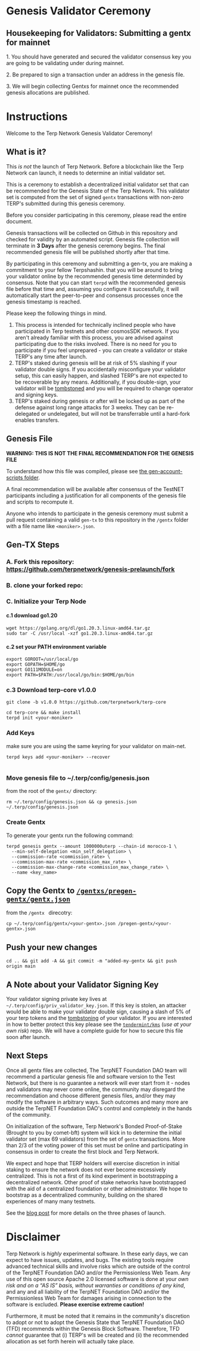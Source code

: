 # Genesis Validator Ceremony
## Housekeeping for Validators: Submitting a gentx for mainnet

1\. You should have generated and secured the validator consensus key you are going to be validating under during mainnet.

2\. Be prepared to sign a transaction under an address in the genesis file.

3\. We will begin collecting Gentxs for mainnet once the recommended genesis allocations are published.

# Instructions


Welcome to the Terp Network Genesis Validator Ceremony!


## What is it?

This *is not* the launch of Terp Network. Before a blockchain like the Terp Network can launch, it needs to determine an initial validator set.

This is a ceremony to establish a decentralized initial validator set that can be recommended for the Genesis State of the Terp Network.
This validator set is computed from the set of signed `gentx` transactions with non-zero TERP's submitted during this genesis ceremony.

Before you consider participating in this ceremony, please read the entire document.

Genesis transactions will be collected on Github in this repository and checked for validity by an automated script.
Genesis file collection will terminate in **3 Days** after the genesis ceremony begins. The final recommended genesis file will be published shortly after that time.

By participating in this ceremony and submitting a gen-tx, you are making a commitment to your fellow Terpshashin.
that you will be around to bring your validator online by the recommended genesis time determinded by consensus. Note that you can start `terpd`  with the recommended genesis file before that time and, assuming you configure it successfully, it will automatically start the peer-to-peer and consensus processes once the genesis timestamp is reached.

Please keep the following things in mind.

1. This process is intended for technically inclined people who have participated in Terp testnets and other cosmosSDK network. If you aren't already familiar with this process, you are advised against participating due to the risks involved. There is no need for you to participate if you feel unprepared - 
 you can create a validator or stake TERP's any time after launch.
2. TERP's staked during genesis will be at risk of 5% slashing if your validator double signs. If you accidentally misconfigure your validator setup, this can easily happen, and slashed TERP's are not expected to be recoverable by any means. Additionally, if you double-sign, your validator will be [tombstoned](https://github.com/cosmos/cosmos-sdk/blob/master/docs/spec/slashing/07_tombstone.md) and you will be required to change operator and signing keys.
3. TERP's staked during genesis or after will be locked up as part of the defense against long range attacks for 3 weeks. They can be re-delegated or undelegated, but will not be transferrable until a hard-fork enables transfers.
   

## Genesis File

**WARNING: THIS IS NOT THE FINAL RECOMMENDATION FOR THE GENESIS FILE**


To understand how this file was compiled, please see [the gen-account-scripts folder](../gen-account-scripts/README.md).

A final recommendation will be available after consensus of the TestNET participants including a justification for
all components of the genesis file and scripts to recompute it.

Anyone who intends to participate in the genesis ceremony must submit a pull request
containing a valid `gen-tx` to this repository in the `/gentx` folder with a file name like `<moniker>.json`.

## Gen-TX Steps

### A. Fork this repository: https://github.com/terpnetwork/genesis-prelaunch/fork

### B. clone your forked repo:


### C. Initialize your Terp Node

#### c.1 download go1.20 
```
wget https://golang.org/dl/go1.20.3.linux-amd64.tar.gz
sudo tar -C /usr/local -xzf go1.20.3.linux-amd64.tar.gz
```
#### c.2 set your PATH environment variable
```
export GOROOT=/usr/local/go
export GOPATH=$HOME/go
export GO111MODULE=on
export PATH=$PATH:/usr/local/go/bin:$HOME/go/bin
```
### c.3 Download terp-core v1.0.0 
```
git clone -b v1.0.0 https://github.com/terpnetwork/terp-core 
```
```
cd terp-core && make install
terpd init <your-moniker>
```

### Add Keys 
make sure you are using the same keyring for your validator on main-net. 
```
terpd keys add <your-moniker> --recover
```
#
### Move genesis file to ~/.terp/config/genesis.json
from the root of the `gentx/` directory:
```
rm ~/.terp/config/genesis.json && cp genesis.json ~/.terp/config/genesis.json
```

### Create Gentx
To generate your gentx run the following command:
```
terpd genesis gentx --amount 1000000uterp --chain-id morocco-1 \
  --min-self-delegation <min_self_delegation> \
  --commission-rate <commission_rate> \
  --commission-max-rate <commission_max_rate> \
  --commission-max-change-rate <commission_max_change_rate> \
  --name <key_name>
  ```


## Copy the Gentx to [`/gentxs/pregen-gentx/gentx.json`](./pregen-gentx/)
from the `/gentx ` direcotry:
```
cp ~/.terp/config/gentx/<your-gentx>.json /pregen-gentx/<your-gentx>.json 
```
## Push your new changes

```
cd .. && git add -A && git commit -m "added-my-gentx && git push origin main 
```
## A Note about your Validator Signing Key

Your validator signing private key lives at `~/.terp/config/priv_validator_key.json`. If this key is stolen, an attacker would be able to make
your validator double sign, causing a slash of 5% of your terp tokens  and the [tombstoning](https://github.com/cosmos/cosmos-sdk/blob/master/docs/spec/slashing/07_tombstone.md) of your validator. If you are interested in how to better protect this key please see the [`tendermint/kms`](https://github.com/tendermint/kms) (_*use at your own risk*_) repo. We will have a complete guide for how to secure this file soon after launch.

## Next Steps

Once all gentx files are collected, The TerpNET Foundation DAO team will recommend a particular genesis file and software version to the Test Network, but there is no guarantee a network will ever start from it - nodes and validators may
never come online, the community may disregard the recommendation and choose
different genesis files, and/or they may modify the software in arbitrary ways. Such
outcomes and many more are outside the TerpNET Foundation DAO's control and completely in the hands of the community.

On initialization of the software, Terp Network's Bonded Proof-of-Stake (Brought to you by comet-bft) system will kick in to determine the initial validator set (max 69 validators) from the set of `gentx` transactions.
More than 2/3 of the voting power of this set must be online and participating in consensus
in order to create the first block and Terp Network.

We expect and hope that TERP holders will exercise discretion in initial staking to ensure the network does not ever become excessively centralized. This is not a first of its kind experiment in bootstrapping a decentralized network. Other proof of stake networks have bootstrapped with the aid of a centralized foundation or other administrator. We hope to bootstrap as a decentralized community, building on the shared experiences of many many testnets.

See the [blog
post](https://blog.cosmos.network/the-3-phases-of-the-cosmos-hub-mainnet-fdff3a68c4c0) 
for more details on the three phases of launch.


# Disclaimer


Terp Network is *highly* experimental software. In these early days, we can
expect to have issues, updates, and bugs. The existing tools require advanced
technical skills and involve risks which are outside of the control of the
TerpNET Foundation DAO and/or the Permissionless Web Team. Any use of this open source Apache
2.0 licensed software is done at your *own risk and on a “AS IS” basis, without
warranties or conditions of any kind*, and any and all liability of the
TerpNET Foundation DAO and/or the Permissionless Web Team for damages arising in
connection to the software is excluded. **Please exercise extreme caution!**

Furthermore, it must be noted that it remains in the community's discretion to adopt or not
to adopt the Genesis State that TerpNET Foundation DAO (TFD) recommends within the Genesis Block
Software. Therefore, TFD *cannot* guarantee that (i) TERP's will be created and
(ii) the recommended allocation as set forth herein will actually take place.
